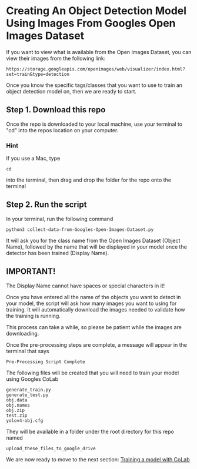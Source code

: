 # Creating An Object Detection Model Using Images From Googles Open Images Dataset

If you want to view what is available from the Open Images Dataset, you can view their images from the following link:
```
https://storage.googleapis.com/openimages/web/visualizer/index.html?set=train&type=detection
```

Once you know the specific tags/classes that you want to use to train an object detection model on, then we are ready to start.

## Step 1. Download this repo
Once the repo is downloaded to your local machine, use your terminal to "cd" into the repos location on your computer.

### Hint
If you use a Mac, type
```
cd
```
into the terminal, then drag and drop the folder for the repo onto the terminal

## Step 2. Run the script
In your terminal, run the following command
```
python3 collect-data-from-Googles-Open-Images-Dataset.py
```

It will ask you for the class name from the Open Images Dataset (Object Name), followed by the name that will be displayed in your model once the detector has been trained (Display Name).

## IMPORTANT!
The Display Name cannot have spaces or special characters in it!

Once you have entered all the name of the objects you want to detect in your model, the script will ask how many images you want to using for training. It will automatically download the images needed to validate how the training is running.

This process can take a while, so please be patient while the images are downloading.

Once the pre-processing steps are complete, a message will appear in the terminal that says
```
Pre-Processing Script Complete
```

The following files will be created that you will need to train your model using Googles CoLab
```
generate_train.py
generate_test.py
obj.data
obj.names
obj.zip
test.zip
yolov4-obj.cfg
```

They will be available in a folder under the root directory for this repo named
```
upload_these_files_to_google_drive
```

We are now ready to move to the next section:
[Training a model with CoLab](https://github.com/JPM-Tech/Object-Detection/tree/master/Training/Train-a-model-with-CoLab)
